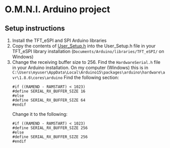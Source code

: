 # O.M.N.I. Arduino project

## Setup instructions

1. Install the TFT_eSPI and SPI Arduino libraries
2. Copy the contents of [User_Setup.h](../res/User_Setup.h) into the User_Setup.h file in your TFT_eSPI
   library installation (`Documents/Arduino/libraries/TFT_eSPI/` on Windows)
3. Change the receiving buffer size to 256.
   Find the `HardwareSerial.h` file in your Arduino installation.
   On my computer (Windows) this is in `C:\Users\myuser\AppData\Local\Arduino15\packages\arduino\hardware\avr\1.8.6\cores\arduino`
   Find the following section:
   ```
   #if ((RAMEND - RAMSTART) < 1023)
   #define SERIAL_RX_BUFFER_SIZE 16
   #else
   #define SERIAL_RX_BUFFER_SIZE 64
   #endif
   ```
   Change it to the following:
   ```
   #if ((RAMEND - RAMSTART) < 1023)
   #define SERIAL_RX_BUFFER_SIZE 256
   #else
   #define SERIAL_RX_BUFFER_SIZE 256
   #endif
   ```
